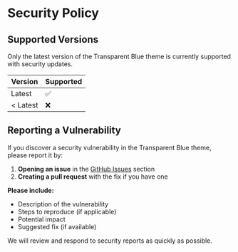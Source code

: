 # Security Policy

## Supported Versions

Only the latest version of the Transparent Blue theme is currently supported with security updates.

| Version | Supported          |
| ------- | ------------------ |
| Latest  | :white_check_mark: |
| < Latest| :x:                |

## Reporting a Vulnerability

If you discover a security vulnerability in the Transparent Blue theme, please report it by:

1. **Opening an issue** in the [GitHub Issues](https://github.com/JOHLC/transparentblue/issues) section
2. **Creating a pull request** with the fix if you have one

**Please include:**
- Description of the vulnerability
- Steps to reproduce (if applicable)
- Potential impact
- Suggested fix (if available)

We will review and respond to security reports as quickly as possible.
